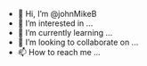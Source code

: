 - 👋 Hi, I’m @johnMikeB
- 👀 I’m interested in ...
- 🌱 I’m currently learning ...
- 💞️ I’m looking to collaborate on ...
- 📫 How to reach me ...

<!---
johnMikeB/johnMikeB is a ✨ special ✨ repository because its `README.md` (this file) appears on your GitHub profile.
You can click the Preview link to take a look at your changes.
--->

